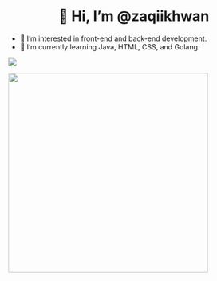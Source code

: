 <strong><h1><center> 👋 Hi, I’m @zaqiikhwan </center></h1></strong>
- 👀 I’m interested in front-end and back-end development.
- 🌱 I’m currently learning Java, HTML, CSS, and Golang.
<!-- - 💞️ I’m looking to collaborate on ...
- 📫 How to reach me ... -->
<p align="left"><img src="https://github-readme-stats.vercel.app/api/top-langs/?username=zaqiikhwan&layout=compact&hide=TSQL&theme=chartreuse-dark"></p>
<p align="left" ><img src="https://github-readme-stats.vercel.app/api?username=zaqiikhwan&count_private=true&show_icons=true&&theme=chartreuse-dark&include_all_commits=true" width="400"></p> 

<!---
zaqiikhwan/zaqiikhwan is a ✨ special ✨ repository because its `README.md` (this file) appears on your GitHub profile.
You can click the Preview link to take a look at your changes.
--->
